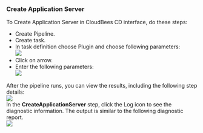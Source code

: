 
### Create Application Server

To Create Application Server in CloudBees CD interface, do these steps:

 * Create Pipeline.
 * Create task.
 * In task definition choose Plugin and choose following parameters:
   <br /><img src="../../plugins/EC-WebSphere/images/CreateApplicationServer/PipelinePicker.png" />
 * Click on arrow.
 * Enter the following parameters:
   <br /><img src="../../plugins/EC-WebSphere/images/CreateApplicationServer/PipelineConfig.png" />

After the pipeline runs, you can view the results, including the following step details:
<br /><img src="../../plugins/EC-WebSphere/images/CreateApplicationServer/PipelineResult.png" />
<br />In the <b>CreateApplicationServer</b> step, click the Log icon to see the diagnostic information. The output is similar to the following diagnostic report.
<br /><img src="../../plugins/EC-WebSphere/images/CreateApplicationServer/PipelineLog.png" />
